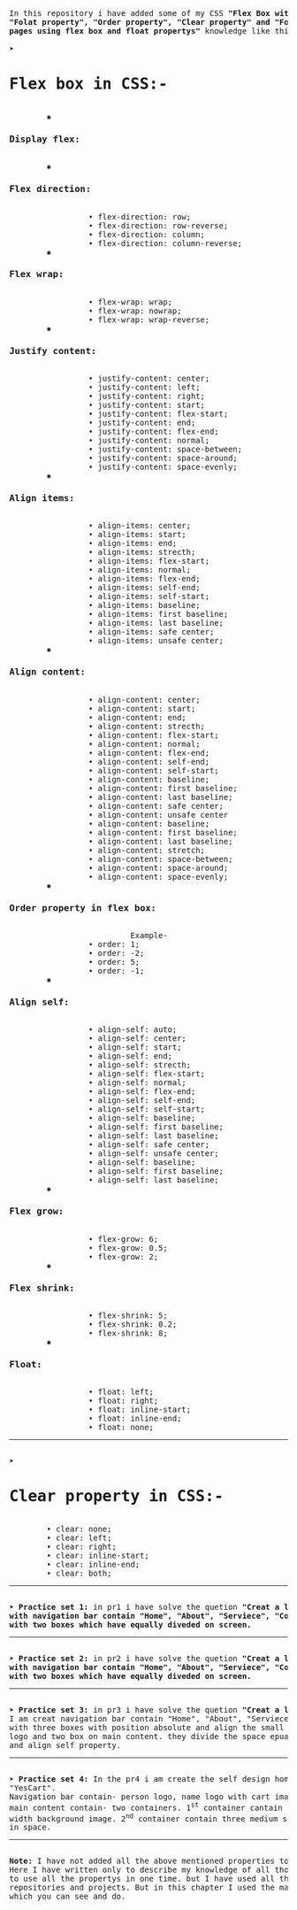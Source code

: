 <pre>
In this repository i have added some of my CSS<b> "Flex Box with there all propertys",
"Folat property", "Order property", "Clear property" and "Four practice sets with home
pages using flex box and float propertys"</b> knowledge like this-

&#10148; <h1><b>Flex box in CSS:-</b></h1>
        &#x273A; <h3><b>Display flex:</b></h3>
        &#x273A; <h3><b>Flex direction:</b></h3>
                 &#x2022; flex-direction: row;
                 &#x2022; flex-direction: row-reverse;
                 &#x2022; flex-direction: column;
                 &#x2022; flex-direction: column-reverse;
        &#x273A; <h3><b>Flex wrap:</b></h3>
                 &#x2022; flex-wrap: wrap; 
                 &#x2022; flex-wrap: nowrap; 
                 &#x2022; flex-wrap: wrap-reverse; 
        &#x273A; <h3><b>Justify content:</b></h3>
                 &#x2022; justify-content: center;  
                 &#x2022; justify-content: left;  
                 &#x2022; justify-content: right;  
                 &#x2022; justify-content: start;  
                 &#x2022; justify-content: flex-start;  
                 &#x2022; justify-content: end;  
                 &#x2022; justify-content: flex-end;  
                 &#x2022; justify-content: normal;  
                 &#x2022; justify-content: space-between;  
                 &#x2022; justify-content: space-around;  
                 &#x2022; justify-content: space-evenly;  
        &#x273A; <h3><b>Align items:</b></h3>
                 &#x2022; align-items: center;  
                 &#x2022; align-items: start;  
                 &#x2022; align-items: end;  
                 &#x2022; align-items: strecth;  
                 &#x2022; align-items: flex-start;  
                 &#x2022; align-items: normal;  
                 &#x2022; align-items: flex-end;  
                 &#x2022; align-items: self-end;  
                 &#x2022; align-items: self-start;  
                 &#x2022; align-items: baseline;
                 &#x2022; align-items: first baseline;
                 &#x2022; align-items: last baseline; 
                 &#x2022; align-items: safe center;
                 &#x2022; align-items: unsafe center;
        &#x273A; <h3><b>Align content:</b></h3>
                 &#x2022; align-content: center;  
                 &#x2022; align-content: start;  
                 &#x2022; align-content: end;  
                 &#x2022; align-content: strecth;  
                 &#x2022; align-content: flex-start;  
                 &#x2022; align-content: normal;  
                 &#x2022; align-content: flex-end;  
                 &#x2022; align-content: self-end;  
                 &#x2022; align-content: self-start;  
                 &#x2022; align-content: baseline;
                 &#x2022; align-content: first baseline;
                 &#x2022; align-content: last baseline; 
                 &#x2022; align-content: safe center;
                 &#x2022; align-content: unsafe center
                 &#x2022; align-content: baseline;
                 &#x2022; align-content: first baseline;
                 &#x2022; align-content: last baseline; 
                 &#x2022; align-content: stretch; 
                 &#x2022; align-content: space-between;  
                 &#x2022; align-content: space-around;  
                 &#x2022; align-content: space-evenly;
        &#x273A; <h3><b>Order property in flex box:</b></h3>
                          Example-
                 &#x2022; order: 1; 
                 &#x2022; order: -2; 
                 &#x2022; order: 5; 
                 &#x2022; order: -1; 
        &#x273A; <h3><b>Align self:</b></h3>
                 &#x2022; align-self: auto;  
                 &#x2022; align-self: center;  
                 &#x2022; align-self: start;  
                 &#x2022; align-self: end;  
                 &#x2022; align-self: strecth;  
                 &#x2022; align-self: flex-start;  
                 &#x2022; align-self: normal;  
                 &#x2022; align-self: flex-end;  
                 &#x2022; align-self: self-end;  
                 &#x2022; align-self: self-start;  
                 &#x2022; align-self: baseline;
                 &#x2022; align-self: first baseline;
                 &#x2022; align-self: last baseline; 
                 &#x2022; align-self: safe center;
                 &#x2022; align-self: unsafe center;
                 &#x2022; align-self: baseline;
                 &#x2022; align-self: first baseline;
                 &#x2022; align-self: last baseline;  
        &#x273A; <h3><b>Flex grow:</b></h3>
                 &#x2022; flex-grow: 6;  
                 &#x2022; flex-grow: 0.5;  
                 &#x2022; flex-grow: 2;  
        &#x273A; <h3><b>Flex shrink:</b></h3>
                 &#x2022; flex-shrink: 5;  
                 &#x2022; flex-shrink: 0.2;  
                 &#x2022; flex-shrink: 8;  
        &#x273A; <h3><b>Float:</b></h3>
                 &#x2022; float: left;
                 &#x2022; float: right;
                 &#x2022; float: inline-start;
                 &#x2022; float: inline-end;
                 &#x2022; float: none;<hr>
&#10148; <h1><b>Clear property in CSS:-</b></h1>
        &#x2022; clear: none;
        &#x2022; clear: left;
        &#x2022; clear: right;
        &#x2022; clear: inline-start;
        &#x2022; clear: inline-end; 
        &#x2022; clear: both; <hr> 
&#10148; <b>Practice set 1:</b> in pr1 i have solve the quetion <b>"Creat a layout using float
with navigation bar contain "Home", "About", "Serviece", "Contact Us" and main content
with two boxes which have equally diveded on screen. </b> <hr>  
&#10148; <b>Practice set 2:</b> in pr2 i have solve the quetion <b>"Creat a layout using flexbox
with navigation bar contain "Home", "About", "Serviece", "Contact Us" and main content
with two boxes which have equally diveded on screen. </b> <hr> 
&#10148; <b>Practice set 3:</b> in pr3 i have solve the quetion <b>"Creat a layout using flexbox</b>
I am creat navigation bar contain "Home", "About", "Serviece", "Contact Us" and main content
with three boxes with position absolute and align the small box in the navigation bar as a
logo and two box on main content. they divide the space epually using top, bottom, left, right
and align self property. <hr> 
&#10148; <b>Practice set 4:</b> In the pr4 i am create the self design home page of e-commerce company
"YesCart".
Navigation bar contain- person logo, name logo with cart image and "Home", "About", "Serviece" 
main content contain- two containers. 1<sup>st</sup> container cantain the paragraph and the full
width background image. 2<sup>nd</sup> container contain three medium size images with align eqully
in space.
<hr> 
<b>Note:</b> I have not added all the above mentioned properties to this repository.
Here I have written only to describe my knowledge of all those properties. becouse it is not able
to use all the propertys in one time. but I have used all those properties further in many
repositories and projects. But in this chapter I used the maximum properties given above
which you can see and do.
</pre>
